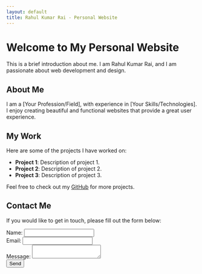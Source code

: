 ```yaml
---
layout: default
title: Rahul Kumar Rai - Personal Website
---
```


# Welcome to My Personal Website

This is a brief introduction about me. I am Rahul Kumar Rai, and I am passionate about web development and design.

## About Me

I am a [Your Profession/Field], with experience in [Your Skills/Technologies]. I enjoy creating beautiful and functional websites that provide a great user experience.

## My Work

Here are some of the projects I have worked on:

- **Project 1**: Description of project 1.
- **Project 2**: Description of project 2.
- **Project 3**: Description of project 3.

Feel free to check out my [GitHub](https://github.com/raikrahul) for more projects.

## Contact Me

If you would like to get in touch, please fill out the form below:

<form action="#" method="post">
    <div class="form-group">
        <label for="name">Name:</label>
        <input type="text" class="form-control" id="name" name="name" required>
    </div>
    <div class="form-group">
        <label for="email">Email:</label>
        <input type="email" class="form-control" id="email" name="email" required>
    </div>
    <div class="form-group">
        <label for="message">Message:</label>
        <textarea class="form-control" id="message" name="message" required></textarea>
    </div>
    <button type="submit" class="btn btn-primary">Send</button>
</form>
